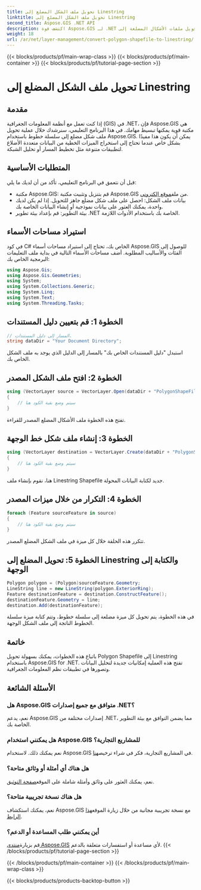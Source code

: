 ```yaml
---
title: تحويل ملف الشكل المضلع إلى Linestring
linktitle: تحويل ملف الشكل المضلع إلى Linestring
second_title: Aspose.GIS .NET API
description: اكتشف قوة Aspose.GIS لـ .NET وقم بتحويل ملفات الأشكال المضلعة إلى Linestrings بسهولة. تعزيز تطوير نظم المعلومات الجغرافية الخاصة بك اليوم!
weight: 18
url: /ar/net/layer-management/convert-polygon-shapefile-to-linestring/
---
```


{{< blocks/products/pf/main-wrap-class >}}
{{< blocks/products/pf/main-container >}}
{{< blocks/products/pf/tutorial-page-section >}}

# تحويل ملف الشكل المضلع إلى Linestring

## مقدمة
إذا كنت تعمل مع أنظمة المعلومات الجغرافية (GIS) في .NET، فإن Aspose.GIS هي مكتبة قوية يمكنها تبسيط مهامك. في هذا البرنامج التعليمي، سنرشدك خلال عملية تحويل ملف شكل مضلع إلى سلسلة خطوط باستخدام Aspose.GIS. يمكن أن يكون هذا مفيدًا بشكل خاص عندما تحتاج إلى استخراج الميزات الخطية من البيانات متعددة الأضلاع لتطبيقات متنوعة مثل تخطيط المسار أو تحليل الشبكة.
## المتطلبات الأساسية
قبل أن نتعمق في البرنامج التعليمي، تأكد من أن لديك ما يلي:
-  مكتبة Aspose.GIS: قم بتنزيل وتثبيت مكتبة Aspose.GIS من ملف[موقع إلكتروني](https://releases.aspose.com/gis/net/).
- بيانات ملف الشكل: احصل على ملف شكل مضلع جاهز للتحويل. إذا لم يكن لديك واحدة، يمكنك العثور على بيانات نموذجية أو إنشاء البيانات الخاصة بك.
- بيئة التطوير: قم بإعداد بيئة تطوير .NET الخاصة بك باستخدام الأدوات اللازمة.
## استيراد مساحات الأسماء
في كود C# الخاص بك، تحتاج إلى استيراد مساحات أسماء Aspose.GIS للوصول إلى الفئات والأساليب المطلوبة. أضف مساحات الأسماء التالية في بداية ملف التعليمات البرمجية الخاص بك:
```csharp
using Aspose.Gis;
using Aspose.Gis.Geometries;
using System;
using System.Collections.Generic;
using System.Linq;
using System.Text;
using System.Threading.Tasks;
```
## الخطوة 1: قم بتعيين دليل المستندات
```csharp
// المسار إلى دليل المستندات.
string dataDir = "Your Document Directory";
```
استبدل "دليل المستندات الخاص بك" بالمسار إلى الدليل الذي يوجد به ملف الشكل الخاص بك.
## الخطوة 2: افتح ملف الشكل المصدر
```csharp
using (VectorLayer source = VectorLayer.Open(dataDir + "PolygonShapeFile.shp", Drivers.Shapefile))
{
    // سيتم وضع بقية الكود هنا
}
```
تفتح هذه الخطوة ملف الأشكال المضلع المصدر للقراءة.
## الخطوة 3: إنشاء ملف شكل خط الوجهة
```csharp
using (VectorLayer destination = VectorLayer.Create(dataDir + "PolygonShapeFileToLineShapeFile_out.shp", Drivers.Shapefile))
{
    // سيتم وضع بقية الكود هنا
}
```
هنا، نقوم بإنشاء ملف Linestring Shapefile جديد لكتابة البيانات المحولة.
## الخطوة 4: التكرار من خلال ميزات المصدر
```csharp
foreach (Feature sourceFeature in source)
{
    // سيتم وضع بقية الكود هنا
}
```
تتكرر هذه الحلقة خلال كل ميزة في ملف الشكل المضلع المصدر.
## الخطوة 5: تحويل المضلع إلى Linestring والكتابة إلى الوجهة
```csharp
Polygon polygon = (Polygon)sourceFeature.Geometry;
LineString line = new LineString(polygon.ExteriorRing);
Feature destinationFeature = destination.ConstructFeature();
destinationFeature.Geometry = line;
destination.Add(destinationFeature);
```
في هذه الخطوة، يتم تحويل كل ميزة مضلعة إلى سلسلة خطوط، وتتم كتابة ميزة سلسلة الخطوط الناتجة إلى ملف الشكل الوجهة.
## خاتمة
باتباع هذه الخطوات، يمكنك بسهولة تحويل Polygon Shapefile إلى Linestring باستخدام Aspose.GIS for .NET. تفتح هذه العملية إمكانيات جديدة لتحليل البيانات وتصورها في تطبيقات نظم المعلومات الجغرافية.

## الأسئلة الشائعة
### هل Aspose.GIS متوافق مع جميع إصدارات .NET؟
نعم، يدعم Aspose.GIS إصدارات مختلفة من .NET، مما يضمن التوافق مع بيئة التطوير الخاصة بك.
### هل يمكنني استخدام Aspose.GIS للمشاريع التجارية؟
 نعم يمكنك ذلك. لاستخدام Aspose.GIS في المشاريع التجارية، فكر في شراء ترخيص[هنا](https://purchase.aspose.com/buy).
### هل هناك أي أمثلة أو وثائق متاحة؟
 نعم، يمكنك العثور على وثائق وأمثلة شاملة على الموقع[صفحة التوثيق](https://reference.aspose.com/gis/net/).
### هل هناك نسخة تجريبية متاحة؟
 نعم، يمكنك استكشاف Aspose.GIS مع نسخة تجريبية مجانية من خلال زيارة الموقع[هذا الرابط](https://releases.aspose.com/).
### أين يمكنني طلب المساعدة أو الدعم؟
 قم بزيارة[منتدى Aspose.GIS](https://forum.aspose.com/c/gis/33) لأي مساعدة أو استفسارات متعلقة بالدعم.
{{< /blocks/products/pf/tutorial-page-section >}}

{{< /blocks/products/pf/main-container >}}
{{< /blocks/products/pf/main-wrap-class >}}

{{< blocks/products/products-backtop-button >}}
